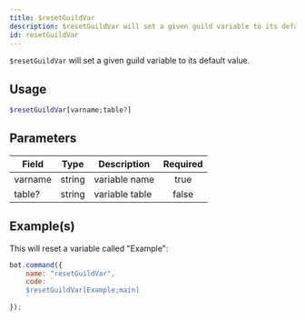 ```yaml
---
title: $resetGuildVar
description: $resetGuildVar will set a given guild variable to its default value.
id: resetGuildVar
---
```


`$resetGuildVar` will set a given guild variable to its default value.

## Usage

```php
$resetGuildVar[varname;table?]
```

## Parameters

| Field   | Type   | Description    | Required |
|---------|--------|----------------|:--------:|
| varname | string | variable name  |   true   |
| table?  | string | variable table |  false   |

## Example(s)

This will reset a variable called "Example":

```javascript
bot.command({
    name: "resetGuildVar",
    code: `
    $resetGuildVar[Example;main]
    `
});
```